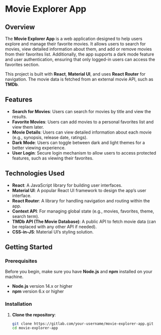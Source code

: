 # Movie Explorer App

## Overview
The **Movie Explorer App** is a web application designed to help users explore and manage their favorite movies. It allows users to search for movies, view detailed information about them, and add or remove movies from their favorites list. Additionally, the app supports a dark mode feature and user authentication, ensuring that only logged-in users can access the favorites section.

This project is built with **React**, **Material UI**, and uses **React Router** for navigation. The movie data is fetched from an external movie API, such as **TMDb**.

## Features
- **Search for Movies**: Users can search for movies by title and view the results.
- **Favorite Movies**: Users can add movies to a personal favorites list and view them later.
- **Movie Details**: Users can view detailed information about each movie (e.g., synopsis, release date, ratings).
- **Dark Mode**: Users can toggle between dark and light themes for a better viewing experience.
- **User Login**: Secure login mechanism to allow users to access protected features, such as viewing their favorites.

## Technologies Used
- **React**: A JavaScript library for building user interfaces.
- **Material UI**: A popular React UI framework to design the app’s user interface.
- **React Router**: A library for handling navigation and routing within the app.
- **Context API**: For managing global state (e.g., movies, favorites, theme, search term).
- **TMDb API (The Movie Database)**: A public API to fetch movie data (can be replaced with any other API if needed).
- **CSS-in-JS**: Material UI’s styling solution.
  
## Getting Started

### Prerequisites
Before you begin, make sure you have **Node.js** and **npm** installed on your machine.

- **Node.js** version 14.x or higher
- **npm** version 6.x or higher

### Installation

1. **Clone the repository**:
   ```bash
   git clone https://gitlab.com/your-username/movie-explorer-app.git
   cd movie-explorer-app
